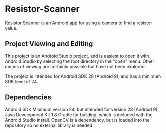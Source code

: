 # Resistor-Scanner

Resistor Scanner is an Android app for using a camera to find a resistor value.

## Project Viewing and Editing

This project is an Android Studio project, and is easiest to open it with Android Studio by selecting the root directory in the "open" menu. Other means of viewing are certainly possible but have not been explored.

The project is intended for Android SDK 28 (Android 9), and has a minimum SDK level of 24.
## Dependencies
Android SDK
    Minimum version 24, but intended for version 28 (Android 9)
Java Development Kit 1.8
Gradle for building, which is included with the Android Studio install.
OpenCV is a dependency, but is loaded into the repository so no external library is needed.
